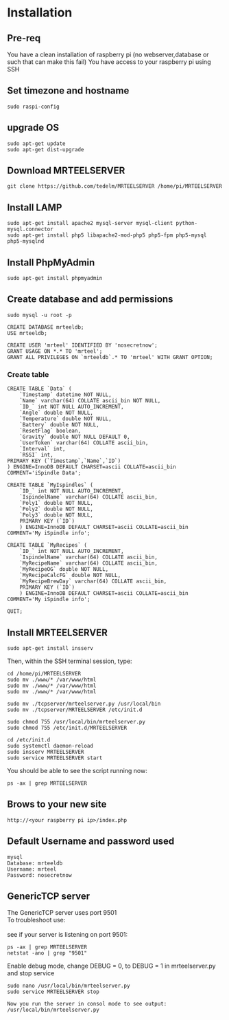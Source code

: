 # Installation

## Pre-req
You have a clean installation of raspberry pi (no webserver,database or such that can make this fail)
You have access to your raspberry pi using SSH

## Set timezone and hostname
```
sudo raspi-config
```
## upgrade OS
```
sudo apt-get update
sudo apt-get dist-upgrade
```
## Download MRTEELSERVER
```
git clone https://github.com/tedelm/MRTEELSERVER /home/pi/MRTEELSERVER
```
## Install LAMP
```
sudo apt-get install apache2 mysql-server mysql-client python-mysql.connector
sudo apt-get install php5 libapache2-mod-php5 php5-fpm php5-mysql php5-mysqlnd
```
## Install PhpMyAdmin
```
sudo apt-get install phpmyadmin
```

## Create database and add permissions
```
sudo mysql -u root -p

CREATE DATABASE mrteeldb;
USE mrteeldb;

CREATE USER 'mrteel' IDENTIFIED BY 'nosecretnow';
GRANT USAGE ON *.* TO 'mrteel';
GRANT ALL PRIVILEGES ON `mrteeldb`.* TO 'mrteel' WITH GRANT OPTION;
```
### Create table
```
CREATE TABLE `Data` (
	`Timestamp` datetime NOT NULL,
	`Name` varchar(64) COLLATE ascii_bin NOT NULL,
	`ID_` int NOT NULL AUTO_INCREMENT,
	`Angle` double NOT NULL,
	`Temperature` double NOT NULL,
	`Battery` double NOT NULL,
	`ResetFlag` boolean,
	`Gravity` double NOT NULL DEFAULT 0,
	`UserToken` varchar(64) COLLATE ascii_bin,
	`Interval` int,
	`RSSI` int,
PRIMARY KEY (`Timestamp`,`Name`,`ID`)
) ENGINE=InnoDB DEFAULT CHARSET=ascii COLLATE=ascii_bin COMMENT='iSpindle Data';

CREATE TABLE `MyIspindles` (
	`ID_` int NOT NULL AUTO_INCREMENT,
	`IspindelName` varchar(64) COLLATE ascii_bin,
    `Poly1` double NOT NULL,    
    `Poly2` double NOT NULL,    
    `Poly3` double NOT NULL,            
	PRIMARY KEY (`ID`)
	) ENGINE=InnoDB DEFAULT CHARSET=ascii COLLATE=ascii_bin COMMENT='My iSpindle info';
	
CREATE TABLE `MyRecipes` (
	`ID_` int NOT NULL AUTO_INCREMENT,
	`IspindelName` varchar(64) COLLATE ascii_bin,
	`MyRecipeName` varchar(64) COLLATE ascii_bin,
	`MyRecipeOG` double NOT NULL, 
	`MyRecipeCalcFG` double NOT NULL, 	
	`MyRecipeBrewDay` varchar(64) COLLATE ascii_bin,       
	PRIMARY KEY (`ID`)
	) ENGINE=InnoDB DEFAULT CHARSET=ascii COLLATE=ascii_bin COMMENT='My iSpindle info';

QUIT;
```
## Install MRTEELSERVER
```
sudo apt-get install insserv
```

Then, within the SSH terminal session, type:</br>
```
cd /home/pi/MRTEELSERVER
sudo mv ./www/* /var/www/html
sudo mv ./www/* /var/www/html
sudo mv ./www/* /var/www/html

sudo mv ./tcpserver/mrteelserver.py /usr/local/bin
sudo mv ./tcpserver/MRTEELSERVER /etc/init.d

sudo chmod 755 /usr/local/bin/mrteelserver.py
sudo chmod 755 /etc/init.d/MRTEELSERVER

cd /etc/init.d
sudo systemctl daemon-reload
sudo insserv MRTEELSERVER
sudo service MRTEELSERVER start
```
You should be able to see the script running now:
```
ps -ax | grep MRTEELSERVER
```
## Brows to your new site	
```
http://<your raspberry pi ip>/index.php
```

## Default Username and password used
```
mysql
Database: mrteeldb
Username: mrteel
Password: nosecretnow
```

## GenericTCP server
The GenericTCP server uses port 9501</br>
To troubleshoot use:</br>
</br>
see if your server is listening on port 9501:
```
ps -ax | grep MRTEELSERVER
netstat -ano | grep "9501"
```
Enable debug mode, change DEBUG = 0, to DEBUG = 1 in mrteelserver.py and stop service</br>
```
sudo nano /usr/local/bin/mrteelserver.py
sudo service MRTEELSERVER stop

Now you run the server in consol mode to see output:
/usr/local/bin/mrteelserver.py

```
